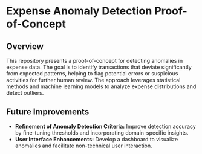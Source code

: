 # Expense Anomaly Detection Proof-of-Concept

## Overview

This repository presents a proof-of-concept for detecting anomalies in expense data. The goal is to identify transactions that deviate significantly from expected patterns, helping to flag potential errors or suspicious activities for further human review. The approach leverages statistical methods and machine learning models to analyze expense distributions and detect outliers.

## Future Improvements

- **Refinement of Anomaly Detection Criteria:** Improve detection accuracy by fine-tuning thresholds and incorporating domain-specific insights.
- **User Interface Enhancements:** Develop a dashboard to visualize anomalies and facilitate non-technical user interaction.
